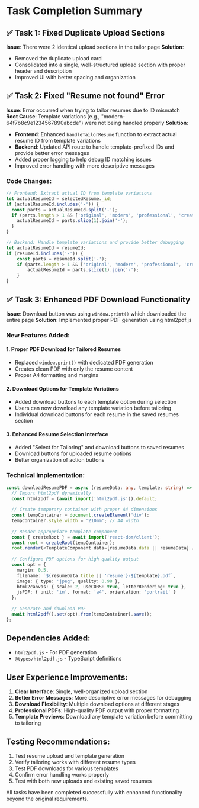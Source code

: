 # Task Completion Summary

## ✅ Task 1: Fixed Duplicate Upload Sections
**Issue**: There were 2 identical upload sections in the tailor page
**Solution**: 
- Removed the duplicate upload card
- Consolidated into a single, well-structured upload section with proper header and description
- Improved UI with better spacing and organization

## ✅ Task 2: Fixed "Resume not found" Error
**Issue**: Error occurred when trying to tailor resumes due to ID mismatch
**Root Cause**: Template variations (e.g., "modern-64f7b8c9e1234567890abcde") were not being handled properly
**Solution**:
- **Frontend**: Enhanced `handleTailorResume` function to extract actual resume ID from template variations
- **Backend**: Updated API route to handle template-prefixed IDs and provide better error messages
- Added proper logging to help debug ID matching issues
- Improved error handling with more descriptive messages

### Code Changes:
```typescript
// Frontend: Extract actual ID from template variations
let actualResumeId = selectedResume._id;
if (actualResumeId.includes('-')) {
  const parts = actualResumeId.split('-');
  if (parts.length > 1 && ['original', 'modern', 'professional', 'creative'].includes(parts[0])) {
    actualResumeId = parts.slice(1).join('-');
  }
}

// Backend: Handle template variations and provide better debugging
let actualResumeId = resumeId;
if (resumeId.includes('-')) {
    const parts = resumeId.split('-');
    if (parts.length > 1 && ['original', 'modern', 'professional', 'creative'].includes(parts[0])) {
        actualResumeId = parts.slice(1).join('-');
    }
}
```

## ✅ Task 3: Enhanced PDF Download Functionality
**Issue**: Download button was using `window.print()` which downloaded the entire page
**Solution**: Implemented proper PDF generation using html2pdf.js

### New Features Added:

#### 1. **Proper PDF Download for Tailored Resumes**
- Replaced `window.print()` with dedicated PDF generation
- Creates clean PDF with only the resume content
- Proper A4 formatting and margins

#### 2. **Download Options for Template Variations**
- Added download buttons to each template option during selection
- Users can now download any template variation before tailoring
- Individual download buttons for each resume in the saved resumes section

#### 3. **Enhanced Resume Selection Interface**
- Added "Select for Tailoring" and download buttons to saved resumes
- Download buttons for uploaded resume options
- Better organization of action buttons

### Technical Implementation:
```typescript
const downloadResumePDF = async (resumeData: any, template: string) => {
  // Import html2pdf dynamically
  const html2pdf = (await import('html2pdf.js')).default;
  
  // Create temporary container with proper A4 dimensions
  const tempContainer = document.createElement('div');
  tempContainer.style.width = '210mm'; // A4 width
  
  // Render appropriate template component
  const { createRoot } = await import('react-dom/client');
  const root = createRoot(tempContainer);
  root.render(<TemplateComponent data={resumeData.data || resumeData} />);
  
  // Configure PDF options for high quality output
  const opt = {
    margin: 0.5,
    filename: `${resumeData.title || 'resume'}-${template}.pdf`,
    image: { type: 'jpeg', quality: 0.98 },
    html2canvas: { scale: 2, useCORS: true, letterRendering: true },
    jsPDF: { unit: 'in', format: 'a4', orientation: 'portrait' }
  };
  
  // Generate and download PDF
  await html2pdf().set(opt).from(tempContainer).save();
};
```

## Dependencies Added:
- `html2pdf.js` - For PDF generation
- `@types/html2pdf.js` - TypeScript definitions

## User Experience Improvements:
1. **Clear Interface**: Single, well-organized upload section
2. **Better Error Messages**: More descriptive error messages for debugging
3. **Download Flexibility**: Multiple download options at different stages
4. **Professional PDFs**: High-quality PDF output with proper formatting
5. **Template Previews**: Download any template variation before committing to tailoring

## Testing Recommendations:
1. Test resume upload and template generation
2. Verify tailoring works with different resume types
3. Test PDF downloads for various templates
4. Confirm error handling works properly
5. Test with both new uploads and existing saved resumes

All tasks have been completed successfully with enhanced functionality beyond the original requirements.
